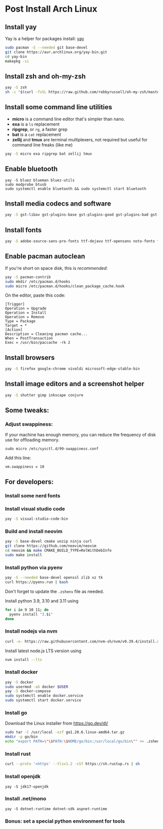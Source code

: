 # Post Install Arch Linux

## Install yay
Yay is a helper for packages install: [yay](https://github.com/Jguer/yay)

```bash
sudo pacman -S --needed git base-devel
git clone https://aur.archlinux.org/yay-bin.git
cd yay-bin
makepkg -si
```

## Install zsh and oh-my-zsh
```bash
yay -S zsh
sh -c "$(curl -fsSL https://raw.github.com/robbyrussell/oh-my-zsh/master/tools/install.sh)"
```

## Install some command line utilities

- **micro** is a command line editor that's simpler than nano.
- **exa** is a `ls` replacement
- **ripgrep**, or `rg`, a faster grep
- **bat** is a `cat` replacement
- **zellij** and **tmux** are terminal multiplexers, not required but useful for command line freaks (like me)

```sh
yay -S micro exa ripgrep bat zellij tmux
```

## Enable bluetooth

```
yay -S bluez blueman bluez-utils
sudo modprobe btusb
sudo systemctl enable bluetooth && sudo systemctl start bluetooth
```

## Install media codecs and software

```bash
yay -S gst-libav gst-plugins-base gst-plugins-good gst-plugins-bad gst-plugins-ugly gstreamer-vaapi x265 x264 lame vlc
```

## Install fonts

```bash
yay -S adobe-source-sans-pro-fonts ttf-dejavu ttf-opensans noto-fonts freetype2 terminus-font ttf-bitstream-vera ttf-dejavu ttf-droid ttf-fira-mono ttf-fira-sans ttf-freefont ttf-inconsolata ttf-liberation libertinus-font ttf-ms-win11-auto
```

## Enable pacman autoclean 

If you're short on space disk, this is *recommended*:

```bash
yay -S pacman-contrib
sudo mkdir /etc/pacman.d/hooks
sudo micro /etc/pacman.d/hooks/clean_package_cache.hook
```

On the editor, paste this code:

```
[Trigger]
Operation = Upgrade
Operation = Install
Operation = Remove
Type = Package
Target = *
[Action]
Description = Cleaning pacman cache...
When = PostTransaction
Exec = /usr/bin/paccache -rk 2
```

## Install browsers

```bash
yay -S firefox google-chrome vivaldi microsoft-edge-stable-bin
```

## Install image editors and a screenshot helper

```bash
yay -S shutter gimp inkscape conjure
```

## Some tweaks:

### Adjust swappiness:

If your machine has enough memory, you can reduce the frequency of disk use for offloading memory.

```
sudo micro /etc/sysctl.d/99-swappiness.conf
```

Add this line:

```
vm.swappiness = 10
```

## For developers:

### Install some nerd fonts

### Install visual studio code

```bash
yay -S visual-studio-code-bin
```

### Build and install neovim

```bash
yay -S base-devel cmake unzip ninja curl
git clone https://github.com/neovim/neovim
cd neovim && make CMAKE_BUILD_TYPE=RelWithDebInfo
sudo make install
```

### Install python via pyenv

```bash
yay -S --needed base-devel openssl zlib xz tk
curl https://pyenv.run | bash
```

Don't forget to update the `.zshenv`  file as needed.

Install python 3.9, 3.10 and 3.11 using 

```bash
for i in 9 10 11; do
  pyenv install "3.$i"
done
```

### Install nodejs via nvm

```bash
curl -o- https://raw.githubusercontent.com/nvm-sh/nvm/v0.39.4/install.sh | bash
```

Install latest node.js LTS version using

```bash
nvm install --lts
```

### Install docker

```bash
yay -S docker
sudo usermod -aG docker $USER
yay -S docker-compose
sudo systemctl enable docker.service
sudo systemctl start docker.service
```

### Install go

Download the Linux installer from https://go.dev/dl/

```bash
sudo tar -C /usr/local -xzf go1.20.6.linux-amd64.tar.gz 
mkdir -p go/bin
echo "export PATH=\"\$PATH:\$HOME/go/bin:/usr/local/go/bin\"" >> .zshenv
```

### Install rust

```bash
curl --proto '=https' --tlsv1.2 -sSf https://sh.rustup.rs | sh
```

### Install openjdk
```
yay -S jdk17-openjdk
```

### Install .net/mono

```
yay -S dotnet-runtime dotnet-sdk aspnet-runtime
```

### Bonus: set a special python environment for tools
<!--stackedit_data:
eyJoaXN0b3J5IjpbLTEwOTY2NTk0MDcsLTg1MjIxMTUzMCwxOD
QwMTQyMjcwLC0yMDg3ODUzMTU4LC02NDg1NTM4OTUsNTUwMDQw
ODYxLDQxOTg4MjcxOCwxNzM1ODk3MDYsMzAwNjA4ODQyLC0xMD
M4MDAxMDA5XX0=
-->